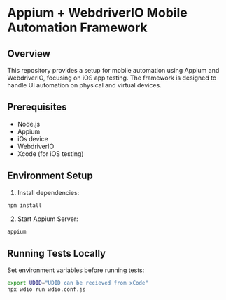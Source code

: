 # Appium + WebdriverIO Mobile Automation Framework

## Overview
This repository provides a setup for mobile automation using Appium and WebdriverIO, focusing on iOS app testing. The framework is designed to handle UI automation on physical and virtual devices.

## Prerequisites
- Node.js
- Appium 
- iOs device
- WebdriverIO 
- Xcode (for iOS testing)

## Environment Setup
1. Install dependencies:
```bash
npm install
```
2. Start Appium Server:
```bash
appium
```

## Running Tests Locally
Set environment variables before running tests:
```bash
export UDID="UDID can be recieved from xCode"
npx wdio run wdio.conf.js
```
